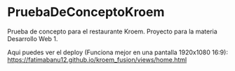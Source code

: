 # PruebaDeConceptoKroem
Prueba de concepto para el restaurante Kroem.
Proyecto para la materia Desarrollo Web 1.

Aqui puedes ver el deploy (Funciona mejor en una pantalla 1920x1080 16:9):
https://fatimabanu12.github.io/kroem_fusion/views/home.html